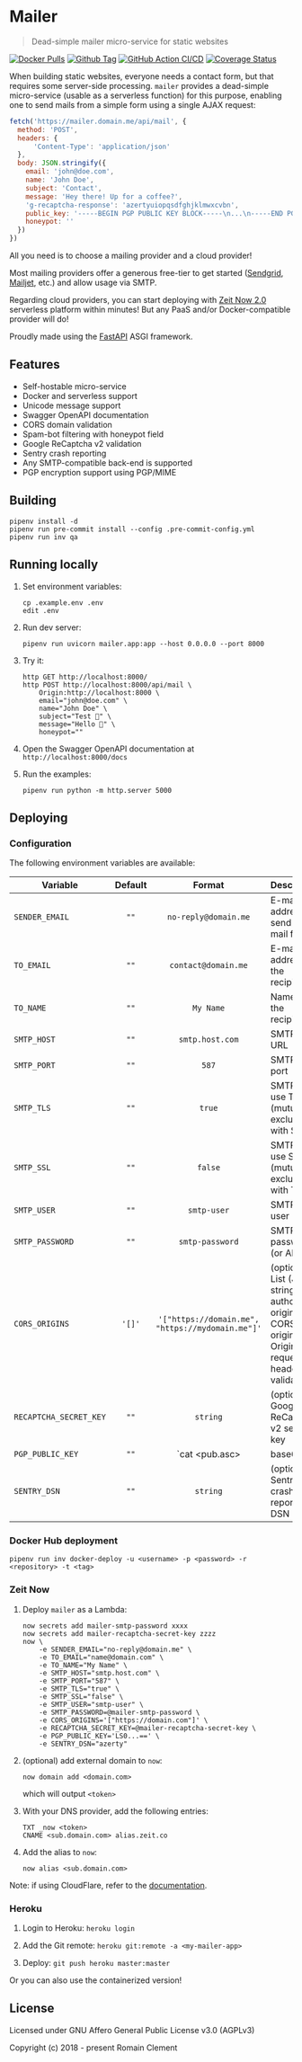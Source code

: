 # Mailer

> Dead-simple mailer micro-service for static websites

[![Docker Pulls](https://img.shields.io/docker/pulls/rmnclmnt/mailer.svg)](https://hub.docker.com/r/rmnclmnt/mailer)
[![Github Tag](https://img.shields.io/github/tag/rclement/mailer.svg)](https://github.com/rclement/mailer/releases/latest)
[![GitHub Action CI/CD](https://github.com/rclement/mailer/workflows/Mailer%20CI/CD/badge.svg)](https://github.com/rclement/mailer/actions?query=workflow%3A%22Mailer+CI%2FCD%22)
[![Coverage Status](https://img.shields.io/codecov/c/github/rclement/mailer)](https://codecov.io/gh/rclement/mailer)

When building static websites, everyone needs a contact form, but that requires some server-side processing.
`mailer` provides a dead-simple micro-service (usable as a serverless function) for this purpose,
enabling one to send mails from a simple form using a single AJAX request:

```js
fetch('https://mailer.domain.me/api/mail', {
  method: 'POST',
  headers: {
      'Content-Type': 'application/json'
  },
  body: JSON.stringify({
    email: 'john@doe.com',
    name: 'John Doe',
    subject: 'Contact',
    message: 'Hey there! Up for a coffee?',
    'g-recaptcha-response': 'azertyuiopqsdfghjklmwxcvbn',
    public_key: '-----BEGIN PGP PUBLIC KEY BLOCK-----\n...\n-----END PGP PUBLIC KEY BLOCK-----\n',
    honeypot: ''
  })
})
```

All you need is to choose a mailing provider and a cloud provider!

Most mailing providers offer a generous free-tier to get started ([Sendgrid](https://sendgrid.com), [Mailjet](https://mailjet.com), etc.) and allow usage via SMTP.

Regarding cloud providers, you can start deploying with [Zeit Now 2.0](https://zeit.co) serverless platform within minutes!
But any PaaS and/or Docker-compatible provider will do!

Proudly made using the [FastAPI](https://fastapi.tiangolo.com) ASGI framework.

## Features

- Self-hostable micro-service
- Docker and serverless support
- Unicode message support
- Swagger OpenAPI documentation
- CORS domain validation
- Spam-bot filtering with honeypot field
- Google ReCaptcha v2 validation
- Sentry crash reporting
- Any SMTP-compatible back-end is supported
- PGP encryption support using PGP/MIME

## Building

```
pipenv install -d
pipenv run pre-commit install --config .pre-commit-config.yml
pipenv run inv qa
```

## Running locally

1. Set environment variables:
    ```
    cp .example.env .env
    edit .env
    ```

2. Run dev server:
    ```
    pipenv run uvicorn mailer.app:app --host 0.0.0.0 --port 8000
    ```

3. Try it:
    ```
    http GET http://localhost:8000/
    http POST http://localhost:8000/api/mail \
        Origin:http://localhost:8000 \
        email="john@doe.com" \
        name="John Doe" \
        subject="Test 💫" \
        message="Hello 👋" \
        honeypot=""
    ```

4. Open the Swagger OpenAPI documentation at `http://localhost:8000/docs`

5. Run the examples:
    ```
    pipenv run python -m http.server 5000
    ```


## Deploying

### Configuration

The following environment variables are available:

| Variable | Default | Format | Description |
|----------|:-------:|:------:|-------------|
| `SENDER_EMAIL` | `""` | `no-reply@domain.me` | E-mail address to send e-mail from
| `TO_EMAIL` | `""` | `contact@domain.me` | E-mail address of the recipient
| `TO_NAME` | `""` | `My Name` | Name of the recipient
| `SMTP_HOST` | `""` | `smtp.host.com` | SMTP host URL
| `SMTP_PORT` | `""` | `587` | SMTP host port
| `SMTP_TLS` | `""` | `true` | SMTP host use TLS (mutually exclusive with SSL)
| `SMTP_SSL` | `""` | `false` | SMTP host use SSL (mutually exclusive with TLS)
| `SMTP_USER` | `""` | `smtp-user` | SMTP host user
| `SMTP_PASSWORD` | `""` | `smtp-password` | SMTP host password (or API key)
| `CORS_ORIGINS` | `'[]'` | `'["https://domain.me", "https://mydomain.me"]'` | (optional) List (JSON string) of authorized origins for CORS origins and Origin request header validation
| `RECAPTCHA_SECRET_KEY` | `""` | `string` | (optional) Google ReCaptcha v2 secret key
| `PGP_PUBLIC_KEY` | `""` | `cat <pub.asc> | base64` | (optional) Base64-encoded PGP public key to encrypt e-mails with before sending to SMTP backend
| `SENTRY_DSN` | `""` | `string` | (optional) Sentry crash reporting DSN

### Docker Hub deployment

```
pipenv run inv docker-deploy -u <username> -p <password> -r <repository> -t <tag>
```

### Zeit Now

1. Deploy `mailer` as a Lambda:

    ```
    now secrets add mailer-smtp-password xxxx
    now secrets add mailer-recaptcha-secret-key zzzz
    now \
        -e SENDER_EMAIL="no-reply@domain.me" \
        -e TO_EMAIL="name@domain.com" \
        -e TO_NAME="My Name" \
        -e SMTP_HOST="smtp.host.com" \
        -e SMTP_PORT="587" \
        -e SMTP_TLS="true" \
        -e SMTP_SSL="false" \
        -e SMTP_USER="smtp-user" \
        -e SMTP_PASSWORD=@mailer-smtp-password \
        -e CORS_ORIGINS='["https://domain.com"]' \
        -e RECAPTCHA_SECRET_KEY=@mailer-recaptcha-secret-key \
        -e PGP_PUBLIC_KEY='LS0...==' \
        -e SENTRY_DSN="azerty"
    ```

2. (optional) add external domain to `now`:

    ```
    now domain add <domain.com>
    ```

    which will output `<token>`

3. With your DNS provider, add the following entries:

    ```
    TXT _now <token>
    CNAME <sub.domain.com> alias.zeit.co
    ```

4. Add the alias to `now`:

    ```
    now alias <sub.domain.com>
    ```

Note: if using CloudFlare, refer to the [documentation](https://zeit.co/docs/v1/guides/how-to-use-cloudflare).

### Heroku

1. Login to Heroku: `heroku login`

2. Add the Git remote: `heroku git:remote -a <my-mailer-app>`

3. Deploy: `git push heroku master:master`

Or you can also use the containerized version!

## License

Licensed under GNU Affero General Public License v3.0 (AGPLv3)

Copyright (c) 2018 - present  Romain Clement